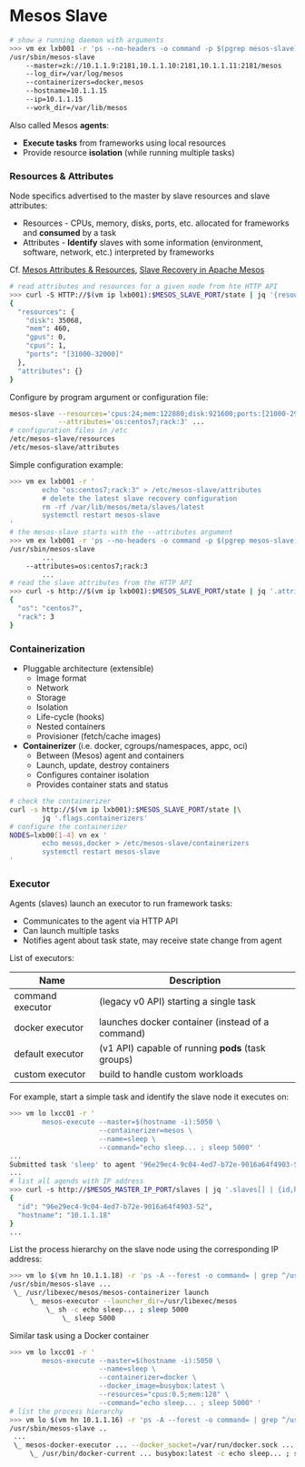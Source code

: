 # Mesos Slave

```bash
# show a running daemon with arguments
>>> vm ex lxb001 -r 'ps --no-headers -o command -p $(pgrep mesos-slave) | sed "s/ /\n\t/g"'
/usr/sbin/mesos-slave
	--master=zk://10.1.1.9:2181,10.1.1.10:2181,10.1.1.11:2181/mesos
	--log_dir=/var/log/mesos
	--containerizers=docker,mesos
	--hostname=10.1.1.15
	--ip=10.1.1.15
	--work_dir=/var/lib/mesos
```

Also called Mesos **agents**:

* **Execute tasks** from frameworks using local resources
* Provide resource **isolation** (while running multiple tasks)

### Resources & Attributes

Node specifics advertised to the master by slave resources and slave attributes:

* Resources - CPUs, memory, disks, ports, etc. allocated for frameworks and **consumed** by a task
* Attributes - **Identify** slaves with some information (environment, software, network, etc.) interpreted by frameworks

Cf. [Mesos Attributes & Resources][1], [Slave Recovery in Apache Mesos][2]

```bash
# read attributes and resources for a given node from hte HTTP API 
>>> curl -S HTTP://$(vm ip lxb001):$MESOS_SLAVE_PORT/state | jq '{resources,attributes}'
{
  "resources": {
    "disk": 35068,
    "mem": 460,
    "gpus": 0,
    "cpus": 1,
    "ports": "[31000-32000]"
  },
  "attributes": {}
}
```

Configure by program argument or configuration file:

```bash
mesos-slave --resources='cpus:24;mem:122880;disk:921600;ports:[21000-29000]' \
            --attributes='os:centos7;rack:3' ...
# configuration files in /etc
/etc/mesos-slave/resources
/etc/mesos-slave/attributes
```

Simple configuration example:

```bash
>>> vm ex lxb001 -r '
        echo "os:centos7;rack:3" > /etc/mesos-slave/attributes
        # delete the latest slave recovery configuration
        rm -rf /var/lib/mesos/meta/slaves/latest
        systemctl restart mesos-slave
'
# the mesos-slave starts with the --attributes argument
>>> vm ex lxb001 -r 'ps --no-headers -o command -p $(pgrep mesos-slave) | sed "s/ /\n\t/g"'
/usr/sbin/mesos-slave
        ...
	--attributes=os:centos7;rack:3
        ...
# read the slave attributes from the HTTP API
>>> curl -s http://$(vm ip lxb001):$MESOS_SLAVE_PORT/state | jq '.attributes'
{                                                                            
  "os": "centos7",
  "rack": 3
}
```

### Containerization

* Pluggable architecture (extensible)
  - Image format
  - Network
  - Storage
  - Isolation
  - Life-cycle (hooks)
  - Nested containers
  - Provisioner (fetch/cache images)
* **Containerizer** (i.e. docker, cgroups/namespaces, appc, oci)
  - Between (Mesos) agent and containers
  - Launch, update, destroy containers
  - Configures container isolation
  - Provides container stats and status

```bash
# check the containerizer
curl -s http://$(vm ip lxb001):$MESOS_SLAVE_PORT/state |\
        jq '.flags.containerizers'
# configure the containerizer
NODES=lxb00[1-4] vn ex '
        echo mesos,docker > /etc/mesos-slave/containerizers
        systemctl restart mesos-slave
'
```

### Executor

Agents (slaves) launch an executor to run framework tasks:

- Communicates to the agent via HTTP API
- Can launch multiple tasks
- Notifies agent about task state, may receive state change from agent

List of executors:

Name                  | Description
----------------------|--------------------------------------------------------
command executor      | (legacy v0 API) starting a single task
docker executor       | launches docker container (instead of a command)
default executor      | (v1 API) capable of running **pods** (task groups)
custom executor       | build to handle custom workloads

For example, start a simple task and identify the slave node it executes on:

```bash
>>> vm lo lxcc01 -r '
        mesos-execute --master=$(hostname -i):5050 \
                      --containerizer=mesos \
                      --name=sleep \
                      --command="echo sleep... ; sleep 5000" '
...
Submitted task 'sleep' to agent '96e29ec4-9c04-4ed7-b72e-9016a64f4903-S2'
...
# list all agends with IP address
>>> curl -s http://$MESOS_MASTER_IP_PORT/slaves | jq '.slaves[] | {id,hostname}'
{
  "id": "96e29ec4-9c04-4ed7-b72e-9016a64f4903-S2",
  "hostname": "10.1.1.18"
}
...
```

List the process hierarchy on the slave node using the corresponding IP address:

```bash
>>> vm lo $(vm hn 10.1.1.18) -r 'ps -A --forest -o command= | grep ^/usr/sbin/mesos-slave -A6'
/usr/sbin/mesos-slave ...
 \_ /usr/libexec/mesos/mesos-containerizer launch
     \_ mesos-executor --launcher_dir=/usr/libexec/mesos
         \_ sh -c echo sleep... ; sleep 5000
             \_ sleep 5000
```

Similar task using a Docker container

```bash
>>> vm lo lxcc01 -r '
        mesos-execute --master=$(hostname -i):5050 \
                      --name=sleep \
                      --containerizer=docker \
                      --docker_image=busybox:latest \
                      --resources="cpus:0.5;mem:128" \
                      --command="echo sleep... ; sleep 5000" '
# list the process hierarchy 
>>> vm lo $(vm hn 10.1.1.16) -r 'ps -A --forest -o command= | grep ^/usr/sbin/mesos-slave -A4'
/usr/sbin/mesos-slave ..
 ...
 \_ mesos-docker-executor ... --docker_socket=/var/run/docker.sock ... --launcher_dir=/usr/libexec/mesos ...
     \_ /usr/bin/docker-current ... busybox:latest -c echo sleep... ; sleep 5000
```



[1]: https://mesos.apache.org/documentation/attributes-resources/
[2]: https://mesos.apache.org/blog/slave-recovery-in-apache-mesos/
